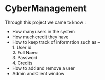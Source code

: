 # CyberManagement
Through this project we came to know :
* How many users in the system <br>
* How much credit they have <br>
* How to keep track of information such as –<br>
             1. User id <br>
             2. Full Name <br>
             3. Password <br>
             4. Credits <br>
* How to add and remove a user <br>
* Admin and Client window <br>
